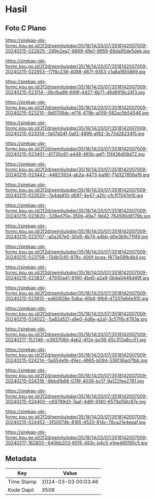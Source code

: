 # Hasil

## Foto C Plano

https://sirekap-obj-formc.kpu.go.id/2f2d/pemilu/pdpr/35/18/14/20/07/3518142007009-20240215-022825--299e2ea7-8669-49e1-9959-66da95de5deb.jpg

https://sirekap-obj-formc.kpu.go.id/2f2d/pemilu/pdpr/35/18/14/20/07/3518142007009-20240215-022953--f7f8c238-4088-467f-9353-c1a8a1855869.jpg

https://sirekap-obj-formc.kpu.go.id/2f2d/pemilu/pdpr/35/18/14/20/07/3518142007009-20240215-023114--39cfba98-699f-4427-8b71-d9d6919c24f3.jpg

https://sirekap-obj-formc.kpu.go.id/2f2d/pemilu/pdpr/35/18/14/20/07/3518142007009-20240215-023210--8d0709dc-ef74-479b-a059-082ac5b54546.jpg

https://sirekap-obj-formc.kpu.go.id/2f2d/pemilu/pdpr/35/18/14/20/07/3518142007009-20240215-023314--fa07d24f-0af2-4899-af82-3c75d28234f5.jpg

https://sirekap-obj-formc.kpu.go.id/2f2d/pemilu/pdpr/35/18/14/20/07/3518142007009-20240215-023401--41730c61-a448-465b-aaf1-15f436d08d72.jpg

https://sirekap-obj-formc.kpu.go.id/2f2d/pemilu/pdpr/35/18/14/20/07/3518142007009-20240215-023442--44823924-ab2a-4473-ba90-71d327856a19.jpg

https://sirekap-obj-formc.kpu.go.id/2f2d/pemilu/pdpr/35/18/14/20/07/3518142007009-20240215-023520--7a4da810-d697-4e47-a2fc-cfc1f7047e10.jpg

https://sirekap-obj-formc.kpu.go.id/2f2d/pemilu/pdpr/35/18/14/20/07/3518142007009-20240215-023620--328ed70e-350b-49a7-9d42-764590d8176b.jpg

https://sirekap-obj-formc.kpu.go.id/2f2d/pemilu/pdpr/35/18/14/20/07/3518142007009-20240215-023707--a0a267e0-30d5-4b74-a4bb-d0e3b9c71f49.jpg

https://sirekap-obj-formc.kpu.go.id/2f2d/pemilu/pdpr/35/18/14/20/07/3518142007009-20240215-023758--134b1245-978c-400f-bcea-1873e58fb4b4.jpg

https://sirekap-obj-formc.kpu.go.id/2f2d/pemilu/pdpr/35/18/14/20/07/3518142007009-20240215-023837--47930a41-9190-4bd0-a2a9-0b4a0446d49f.jpg

https://sirekap-obj-formc.kpu.go.id/2f2d/pemilu/pdpr/35/18/14/20/07/3518142007009-20240215-023915--ed60928e-5dba-40b6-9fb9-d7207e84e910.jpg

https://sirekap-obj-formc.kpu.go.id/2f2d/pemilu/pdpr/35/18/14/20/07/3518142007009-20240215-024022--5a82d521-a9e0-4d6e-a2a1-3c57f6c4783a.jpg

https://sirekap-obj-formc.kpu.go.id/2f2d/pemilu/pdpr/35/18/14/20/07/3518142007009-20240217-152146--e393708d-4eb2-4f2e-bc06-65c312a8cc51.jpg

https://sirekap-obj-formc.kpu.go.id/2f2d/pemilu/pdpr/35/18/14/20/07/3518142007009-20240215-024214--5a554efb-49ec-4665-b09d-536f36ad7fbb.jpg

https://sirekap-obj-formc.kpu.go.id/2f2d/pemilu/pdpr/35/18/14/20/07/3518142007009-20240215-024318--8bbd1b66-078f-4038-bc17-9a122fee2781.jpg

https://sirekap-obj-formc.kpu.go.id/2f2d/pemilu/pdpr/35/18/14/20/07/3518142007009-20240215-024400--c69789d3-7aa1-4d6f-9180-6579a158c87e.jpg

https://sirekap-obj-formc.kpu.go.id/2f2d/pemilu/pdpr/35/18/14/20/07/3518142007009-20240215-024452--3f50074b-8165-4520-814c-78ca21e4eeaf.jpg

https://sirekap-obj-formc.kpu.go.id/2f2d/pemilu/pdpr/35/18/14/20/07/3518142007009-20240217-162803--640bb203-6015-493c-b4c5-e1ee465f85c5.jpg


## Metadata

| Key        | Value               |
| ---------- | ------------------- |
| Time Stamp | 2024-03-03 00:03:46 |
| Kode Dapil | 3508                |



